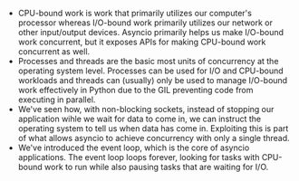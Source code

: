 - CPU-bound work is work that primarily utilizes our computer's processor
  whereas I/O-bound work primarily utilizes our network or other input/output
  devices. Asyncio primarily helps us make I/O-bound work concurrent, but it
  exposes APIs for making CPU-bound work concurrent as well.
- Processes and threads are the basic most units of concurrency at the
  operating system level. Processes can be used for I/O and CPU-bound workloads
  and threads can (usually) only be used to manage I/O-bound work effectively in
  Python due to the GIL preventing code from executing in parallel.
- We've seen how, with non-blocking sockets, instead of stopping our
  application wihle we wait for data to come in, we can instruct the operating
  system to tell us when data has come in. Exploiting this is part of what allows
  asyncio to achieve concurrency with only a single thread.
- We've introduced the event loop, which is the core of asyncio applications.
  The event loop loops forever, looking for tasks with CPU-bound work to run
  while also pausing tasks that are waiting for I/O.
